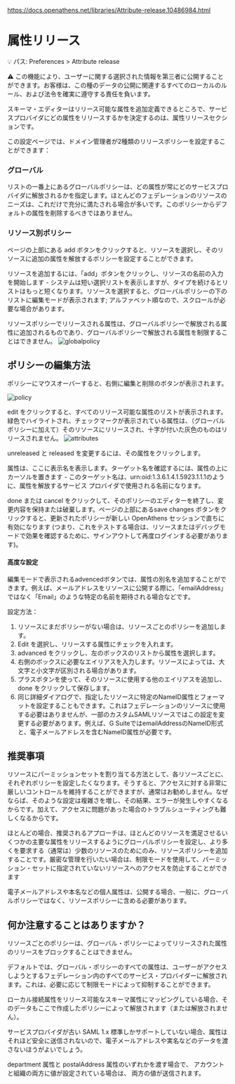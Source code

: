 https://docs.openathens.net/libraries/Attribute-release.10486984.html

# 属性リリース

:bulb: パス: Preferences > Attribute release

:warning: この機能により、ユーザーに関する選択された情報を第三者に公開することができます。お客様は、この種のデータの公開に関連するすべてのローカルのルール、および法令を確実に遵守する責任を負います。


スキーマ・エディターはリリース可能な属性を追加定義できるところで、サービスプロバイダにどの属性をリリースするかを決定するのは、属性リリースセクションです。

この設定ページでは、ドメイン管理者が2種類のリリースポリシーを設定することができます：

### グローバル

リストの一番上にあるグローバルポリシーは、どの属性が常にどのサービスプロバイダに解放されるかを指定します。ほとんどのフェデレーションのリソースのニーズは、これだけで充分に満たされる場合が多いです。このポリシーからデフォルトの属性を削除するべきではありません。

### リソース別ポリシー
ページの上部にある add ボタンをクリックすると、リソースを選択し、そのリソースに追加の属性を解放するポリシーを設定することができます。

リソースを追加するには、「add」ボタンをクリックし、リソースの名前の入力を開始します - システムは短い選択リストを表示しますが、タイプを続けるとリストはもっと短くなります。リソースを選択すると、グローバルポリシーの下のリストに編集モードが表示されます; アルファベット順なので、スクロールが必要な場合があります。

リソースポリシーでリリースされる属性は、グローバルポリシーで解放される属性に追加されるものであり、グローバルポリシーで解放される属性を制限することはできません。
![globalpolicy](https://docs.openathens.net/libraries/10486984/Release.Add.Resource.png?inst-v=f79effe0-b2fa-4160-b4b6-3b5d44ab3470)

## ポリシーの編集方法 
ポリシーにマウスオーバーすると、右側に編集と削除のボタンが表示されます。

![policy](https://docs.openathens.net/libraries/10486984/Release.Edit.Button.png?inst-v=f79effe0-b2fa-4160-b4b6-3b5d44ab3470)

edit をクリックすると、すべてのリリース可能な属性のリストが表示されます。緑色でハイライトされ、チェックマークが表示されている属性は、（グローバルポリシーに加えて）そのリソースにリリースされ、十字が付いた灰色のものはリリースされません。
![attributes](https://docs.openathens.net/libraries/10486984/Release.Edit.Attributes.png?inst-v=f79effe0-b2fa-4160-b4b6-3b5d44ab3470)

unreleased と released を変更するには、その属性をクリックします。

属性は、ここに表示名を表示します。ターゲット名を確認するには、属性の上にカーソルを置きます - このターゲット名は、urn:oid:1.3.6.1.4.1.5923.1.1.1のように、属性を解放するサービス プロバイダで使用される名前になります。

done または cancel をクリックして、そのポリシーのエディターを終了し、変更内容を保持または破棄します。ページの上部にあるsave changes ボタンをクリックすると、更新されたポリシーが新しい OpenAthens セッションで直ちに有効になります (つまり、これをテストする場合は、リソースまたはデバッグモードで効果を確認するために、サインアウトして再度ログインする必要があります)。

#### 高度な設定

編集モードで表示されるadvencedボタンでは、属性の別名を追加することができます。例えば、メールアドレスをリソースに公開する際に、「emailAddress」ではなく「Email」のような特定の名前を期待される場合などです。


設定方法：

1. リソースにまだポリシーがない場合は、リソースごとのポリシーを追加します。
1. Edit を選択し、リリースする属性にチェックを入れます。
1. advanced をクリックし、左のボックスのリストから属性を選択します。
1. 右側のボックスに必要なエイリアスを入力します。リソースによっては、大文字と小文字が区別される場合があります。
1. プラスボタンを使って、そのリソースに使用する他のエイリアスを追加し、done をクリックして保存します。
1. 同じ詳細ダイアログで、指定したリソースに特定のNameID属性とフォーマットを設定することもできます。これはフェデレーションのリソースに使用する必要はありませんが、一部のカスタムSAMLリソースではこの設定を変更する必要があります。例えば、G SuiteではemailAddressのNameID形式と、電子メールアドレスを含むNameID属性が必要です。

## 推奨事項 
リソースにパーミッションセットを割り当てる方法として、各リソースごとに、それぞれポリシーを設定したくなります。そうすると、アクセスに対する非常に厳しいコントロールを維持することができますが、通常はお勧めしません。なぜならば、そのような設定は複雑さを増し、その結果、エラーが発生しやすくなるからです。加えて、アクセスに問題があった場合のトラブルシューティングも難しくなるからです。

ほとんどの場合、推奨されるアプローチは、ほとんどのリソースを満足させるいくつかの主要な属性をリリースするようにグローバルポリシーを設定し、より多くを要求する（通常は）少数のリソースのためにのみ、リソースポリシーを追加することです。厳密な管理を行いたい場合は、制限モードを使用して、パーミッション・セットに指定されていないリソースへのアクセスを防止することができます

電子メールアドレスや本名などの個人属性は、公開する場合、一般に、グローバルポリシーではなく、リソースポリシーに含める必要があります。

## 何か注意することはありますか？
リソースごとのポリシーは、グローバル・ポリシーによってリリースされた属性のリリースをブロックすることはできません。

デフォルトでは、グローバル・ポリシーのすべての属性は、ユーザーがアクセスしようとするフェデレーション内のすべてのサービス・プロバイダーに解放されます。これは、必要に応じて制限モードによって抑制することができます。

ローカル接続属性をリリース可能なスキーマ属性にマッピングしている場合、そのデータもここで作成したポリシーによって解放されます（または解放されません）。

サービスプロバイダが古い SAML 1.x 標準しかサポートしていない場合、属性はそれほど安全に送信されないので、電子メールアドレスや実名などのデータを渡さないほうがよいでしょう。

department 属性と postalAddress 属性のいずれかを渡す場合で、 アカウントと組織の両方に値が設定されている場合は、 両方の値が送信されます。